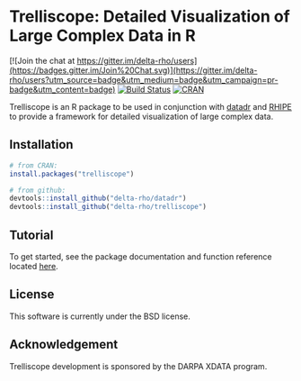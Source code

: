 # Trelliscope: Detailed Visualization of Large Complex Data in R

[![Join the chat at https://gitter.im/delta-rho/users](https://badges.gitter.im/Join%20Chat.svg)](https://gitter.im/delta-rho/users?utm_source=badge&utm_medium=badge&utm_campaign=pr-badge&utm_content=badge)
[![Build Status](https://travis-ci.org/delta-rho/trelliscope.svg?branch=master)](https://travis-ci.org/delta-rho/trelliscope)
[![CRAN](http://www.r-pkg.org/badges/version/trelliscope)](https://cran.r-project.org/package=trelliscope)

Trelliscope is an R package to be used in conjunction with [datadr](https://github.com/delta-rho/datadr) and [RHIPE](https://github.com/delta-rho/RHIPE) to provide a framework for detailed visualization of large complex data.

## Installation

```r
# from CRAN:
install.packages("trelliscope")

# from github:
devtools::install_github("delta-rho/datadr")
devtools::install_github("delta-rho/trelliscope")
```

## Tutorial

To get started, see the package documentation and function reference located [here](http://deltarho.org/docs-trelliscope/).

## License

This software is currently under the BSD license.

## Acknowledgement

Trelliscope development is sponsored by the DARPA XDATA program.
